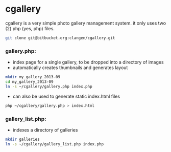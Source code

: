 cgallery
=========

cgallery is a very simple photo gallery management system. it only uses two (2) php (yes, php) files.

```sh
git clone git@bitbucket.org:clangen/cgallery.git
```

### gallery.php:
- index page for a single gallery, to be dropped into a directory of images 
- automatically creates thumbnails and generates layout

```sh
mkdir my_gallery_2013-09
cd my_gallery_2013-09
ln -s ~/cgallery/gallery.php index.php
```

- can also be used to generate static index.html files

```sh
php ~/cgallery/gallery.php > index.html
```

### gallery_list.php:
- indexes a directory of galleries

```sh
mkdir galleries
ln -s ~/cgallery/gallery_list.php index.php
```
